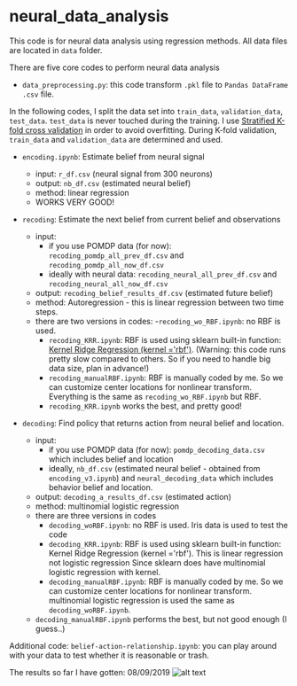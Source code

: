 # neural_data_analysis
This code is for neural data analysis using regression methods. 
All data files are located in `data` folder.


There are five core codes to perform neural data analysis
- `data_preprocessing.py`: this code transform `.pkl` file to `Pandas DataFrame` `.csv` file. 


In the following codes, I split the data set into `train_data`, `validation_data`, `test_data`. 
`test_data` is never touched during the training. I use [Stratified K-fold cross validation](https://towardsdatascience.com/cross-validation-in-machine-learning-72924a69872f) in order to avoid overfitting. 
During K-fold validation, `train_data` and `validation_data` are determined and used.

- `encoding.ipynb`: Estimate belief from neural signal
    - input: `r_df.csv` (neural signal from 300 neurons)  
    - output: `nb_df.csv` (estimated neural belief)
    - method: linear regression
    - WORKS VERY GOOD!
 
- `recoding`: Estimate the next belief from current belief and observations
    - input:
        - if you use POMDP data (for now): `recoding_pomdp_all_prev_df.csv` and `recoding_pomdp_all_now_df.csv`
        - ideally with neural data: `recoding_neural_all_prev_df.csv` and `recoding_neural_all_now_df.csv`
    - output: `recoding_belief_results_df.csv` (estimated future belief)
    - method: Autoregression - this is linear regression between two time steps. 
    - there are two versions in codes:
        -`recoding_wo_RBF.ipynb`: no RBF is used. 
        - `recoding_KRR.ipynb`: RBF is used using sklearn built-in function: [Kernel Ridge Regression (kernel ='rbf')](https://scikit-learn.org/stable/modules/generated/sklearn.kernel_ridge.KernelRidge.html). 
        (Warning: this code runs pretty slow compared to others. So if you need to handle big data size, plan in advance!)
        - `recoding_manualRBF.ipynb`: RBF is manually coded by me. So we can customize center locations for nonlinear transform. 
        Everything is the same as `recoding_wo_RBF.ipynb` but RBF.
        - `recoding_KRR.ipynb` works the best, and pretty good!
        
- `decoding`: Find policy that returns action from neural belief and location.
    - input:
        - if you use POMDP data (for now): `pomdp_decoding_data.csv` which includes belief and location
        - ideally, `nb_df.csv` (estimated neural belief - obtained from `encoding_v3.ipynb`) and 
        `neural_decoding_data` which includes behavior belief and location.    
    - output: `decoding_a_results_df.csv` (estimated action)
    - method: multinomial logistic regression
    - there are three versions in codes 
        - `decoding_woRBF.ipynb`: no RBF is used. Iris data is used to test the code
        - `decoding_KRR.ipynb`: RBF is used using sklearn built-in function: Kernel Ridge Regression (kernel ='rbf'). 
        This is linear regression not logistic regression Since sklearn does have multinomial logistic regression with kernel. 
        - `decoding_manualRBF.ipynb`: RBF is manually coded by me. So we can customize center locations for nonlinear transform. 
        multinomial logistic regression is used the same as `decoding_woRBF.ipynb`. <br />
    - `decoding_manualRBF.ipynb` performs the best, but not good enough (I guess..)

Additional code: `belief-action-relationship.ipynb`: you can play around with your data to test whether it is reasonable or trash.

The results so far I have gotten: 08/09/2019
![alt text][img]

[img]: https://github.com/minhae0516/neural_data_analysis/tree/master/figures/encoding_box1.jpg  "Encoding: BOX1"